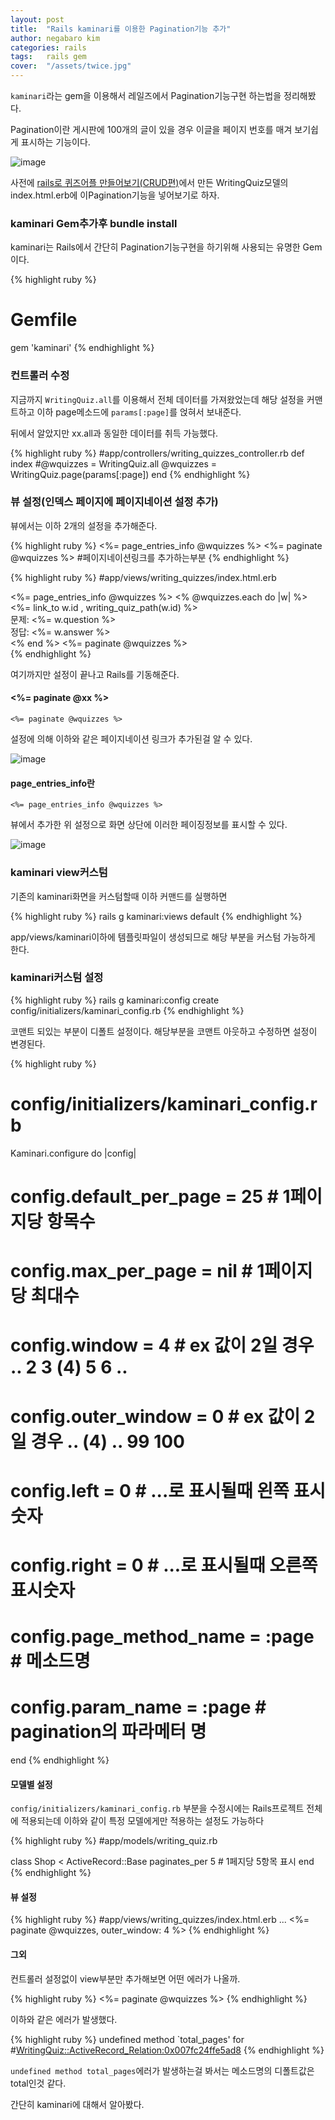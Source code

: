 ```yaml
---
layout: post
title:  "Rails kaminari를 이용한 Pagination기능 추가"
author: negabaro kim
categories: rails
tags:	rails gem
cover:  "/assets/twice.jpg"
---
```


```kaminari```라는 gem을 이용해서 레일즈에서 Pagination기능구현 하는법을 정리해봤다.

Pagination이란 게시판에 100개의 글이 있을 경우 이글을 페이지 번호를 매겨 보기쉽게 표시하는 기능이다.

![image](https://user-images.githubusercontent.com/4640346/40083442-1b9c2b7e-58cf-11e8-9176-ac9f93a22848.png)

사전에  [rails로 퀴즈어플 만들어보기(CRUD편)]에서 만든 WritingQuiz모델의 
index.html.erb에 이Pagination기능을 넣어보기로 하자.

### kaminari Gem추가후 bundle install

kaminari는 Rails에서 간단히 Pagination기능구현을 하기위해 사용되는 유명한 Gem이다.

{% highlight ruby %}
# Gemfile
gem 'kaminari'
{% endhighlight %}


### 컨트롤러 수정

지금까지 ```WritingQuiz.all```를 이용해서 전체 데이터를 가져왔었는데
해당 설정을 커맨트하고 이하 page메소드에 ```params[:page]```를 얹혀서 보내준다.


뒤에서 알았지만 xx.all과 동일한 데이터를 취득 가능했다.

{% highlight ruby %}
#app/controllers/writing_quizzes_controller.rb
  def index
      #@wquizzes = WritingQuiz.all
      @wquizzes = WritingQuiz.page(params[:page])
  end
{% endhighlight %}



### 뷰 설정(인덱스 페이지에 페이지네이션 설정 추가)

뷰에서는 이하 2개의 설정을 추가해준다.

{% highlight ruby %}
 <%= page_entries_info @wquizzes %>
 <%= paginate @wquizzes %> #페이지네이션링크를 추가하는부분
{% endhighlight %}
 
{% highlight ruby %}
#app/views/writing_quizzes/index.html.erb
<div class="main posts-index">
 
  <div class="container">
    <%= page_entries_info @wquizzes %>
    <% @wquizzes.each do |w| %>
      <div class="posts-index-item">
        <div class="post-left">
          <%= link_to w.id , writing_quiz_path(w.id) %>
        </div>
        <div class="post-right">
          <div class="post-user-name">
           문제: <%= w.question %>
          </div>
          정답: <%= w.answer %>
        </div>
      </div>
    <% end %>
    <%= paginate @wquizzes %>
  </div>
</div>
{% endhighlight %}



여기까지만 설정이 끝나고 Rails를 기동해준다.

#### <%= paginate @xx %>

```
<%= paginate @wquizzes %>
```
설정에 의해 이하와 같은 페이지네이션 링크가  추가된걸 알 수 있다.
 
![image](https://user-images.githubusercontent.com/4640346/40063399-3031d49e-5898-11e8-85bb-c00c22e30c2a.png)



#### page_entries_info란

```
<%= page_entries_info @wquizzes %>
```

뷰에서 추가한 위 설정으로 화면 상단에 이러한 페이징정보를 표시할 수 있다.

![image](https://user-images.githubusercontent.com/4640346/40083824-45f7821e-58d0-11e8-8de3-589c58a1f254.png)


### kaminari view커스텀

기존의 kaminari화면을 커스텀할때 이하 커맨드를 실행하면 

{% highlight ruby %}
rails g kaminari:views default
{% endhighlight %}

app/views/kaminari이하에 템플릿파일이 생성되므로 해당 부분을 커스텀 가능하게 한다.


### kaminari커스텀 설정 

{% highlight ruby %}
rails g kaminari:config
      create  config/initializers/kaminari_config.rb
{% endhighlight %}


코맨트 되있는 부분이 디폴트 설정이다.
해당부분을 코맨트 아웃하고 수정하면 설정이 변경된다.

{% highlight ruby %}
# config/initializers/kaminari_config.rb
Kaminari.configure do |config|
  # config.default_per_page = 25 # 1페이지당 항목수
  # config.max_per_page = nil    # 1페이지당 최대수
  # config.window = 4            # ex 값이 2일 경우 .. 2 3 (4) 5 6 ..
  # config.outer_window = 0      # ex 값이 2일 경우 .. (4) .. 99 100
  # config.left = 0              # ...로 표시될때 왼쪽 표시숫자
  # config.right = 0             # ...로 표시될때 오른쪽 표시숫자
  # config.page_method_name = :page # 메소드명
  # config.param_name = :page    # pagination의 파라메터 명 
end
{% endhighlight %}




#### 모델별 설정 

```config/initializers/kaminari_config.rb``` 부분을 수정시에는 Rails프로젝트 전체에  적용되는데 이하와 같이 특정 모델에게만 적용하는 설정도 가능하다


{% highlight ruby %}
#app/models/writing_quiz.rb

class Shop < ActiveRecord::Base
  paginates_per 5  # 1페지당 5항목 표시
end
{% endhighlight %}


#### 뷰 설정 

{% highlight ruby %}
#app/views/writing_quizzes/index.html.erb
...
<%= paginate @wquizzes, outer_window: 4 %>
{% endhighlight %}

#### 그외


컨트롤러 설정없이 view부분만 추가해보면 어떤 에러가 나올까.

{% highlight ruby %}
<%= paginate @wquizzes %>
{% endhighlight %}

이하와 같은 에러가 발생했다.

{% highlight ruby %}
undefined method `total_pages' for #<WritingQuiz::ActiveRecord_Relation:0x007fc24ffe5ad8>
{% endhighlight %}

```undefined method total_pages```에러가 발생하는걸 봐서는 메소드명의 디폴트값은 total인것 같다.

간단히 kaminari에 대해서 알아봤다.

[참고1]: http://ruby-rails.hatenadiary.com/entry/20141113/1415874683
[rails로 퀴즈어플 만들어보기(CRUD편)]: https://negabaro.github.io/rails/2018/04/13/quiz-crud.html
[참고2]: https://qiita.com/nysalor/items/77b9d6bc5baa41ea01f3

